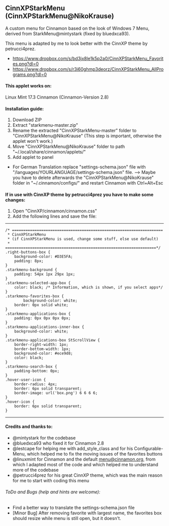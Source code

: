 ## CinnXPStarkMenu (CinnXPStarkMenu@NikoKrause)
A custom menu for Cinnamon based on the look of Windows 7 Menu, derived from StarkMenu@mintystark (fixed by bluedxca93).

This menu is adapted by me to look better with the CinnXP theme by petrucci4prez.

* https://www.dropbox.com/s/bd3jx8le1k5p2a0/CinnXPStarkMenu_Favorites.png?dl=0
* https://www.dropbox.com/s/r3i60ghmp3deorz/CinnXPStarkMenu_AllPrograms.png?dl=0

#### This applet works on:
Linux Mint 17.3 Cinnamon (Cinnamon-Version 2.8)

#### Installation guide:
1. Download ZIP
2. Extract "starkmenu-master.zip"
3. Rename the extracted "CinnXPStarkMenu-master" folder to "CinnXPStarkMenu@NikoKrause" 
   (This step is important, otherwise the applet won't work.)
4. Move "CinnXPStarkMenu@NikoKrause" folder to path "~/.local/share/cinnamon/applets/"
5. Add applet to panel

* For German Translation replace "settings-schema.json" file with "/languages/YOURLANGUAGE/settings-schema.json" file. --> Maybe you have to delete afterwards the "CinnXPStarkMenu@NikoKrause" folder in "~/.cinnamon/configs/" and restart Cinnamon with Ctrl+Alt+Esc

#### If in use with CinnXP theme by petrucci4prez you have to make some changes:
1. Open "CinnXP/cinnamon/cinnamon.css"
2. Add the following lines and save the file:

-------------------------------------------------------------------------------------------------
```
/* ===================================================================
 * CinnXPStarkMenu 
 * (if CinnXPStarkMenu is used, change some stuff, else use default)
 * ===================================================================*/
.right-buttons-box {
    background-color: #D3E5FA;
    padding: 8px;
}
.starkmenu-background {
	padding: 54px 1px 29px 1px;
}
.starkmenu-selected-app-box {
    color: black; /* Information, which is shown, if you select apps*/
}
.starkmenu-favorites-box {  
        background-color: white;
    border: 0px solid white;
}
.starkmenu-applications-box {
    padding: 0px 0px 0px 0px;
}
.starkmenu-applications-inner-box {
	background-color: white;
}
.starkmenu-applications-box StScrollView {
    border-right-width: 1px;
    border-bottom-width: 1px;
    background-color: #ece9d8;
    color: black;
}
.starkmenu-search-box {
	padding-bottom: 0px;
}
.hover-user-icon {
    border-radius: 4px;
    border: 6px solid transparent;
	border-image: url('box.png') 6 6 6 6;
}
.hover-icon {
	border: 6px solid transparent;
}
```
-------------------------------------------------------------------------------------------------

#### Credits and thanks to:
* @mintystark for the codebase
* @bluedxca93 who fixed it for Cinnamon 2.8
* @lestcape for helping me with add_style_class and for his Configurable-Menu, which helped me to fix the moving issues of the favorites buttons
* @linuxmint for Cinnamon and the default menu@cinnamon.org, from which I adapted most of the code and which helped me to understand more of the codebase
* @petrucci4prez for his great CinnXP theme, which was the main reason for me to start with coding this menu

###### ToDo and Bugs (help and hints are welcome):
* Find a better way to translate the settings-schema.json file
* [Minor Bug] After removing favorite with largest name, the favorites box should resize while menu is still open, but it doesn't.
